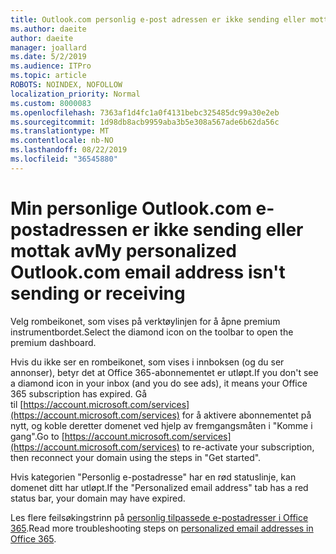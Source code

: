 ```yaml
---
title: Outlook.com personlig e-post adressen er ikke sending eller mottak av
ms.author: daeite
author: daeite
manager: joallard
ms.date: 5/2/2019
ms.audience: ITPro
ms.topic: article
ROBOTS: NOINDEX, NOFOLLOW
localization_priority: Normal
ms.custom: 8000083
ms.openlocfilehash: 7363af1d4fc1a0f4131bebc325485dc99a30e2eb
ms.sourcegitcommit: 1d98db8acb9959aba3b5e308a567ade6b62da56c
ms.translationtype: MT
ms.contentlocale: nb-NO
ms.lasthandoff: 08/22/2019
ms.locfileid: "36545880"
---
```

# <a name="my-personalized-outlookcom-email-address-isnt-sending-or-receiving"></a><span data-ttu-id="f6d72-102">Min personlige Outlook.com e-postadressen er ikke sending eller mottak av</span><span class="sxs-lookup"><span data-stu-id="f6d72-102">My personalized Outlook.com email address isn't sending or receiving</span></span>

<span data-ttu-id="f6d72-103">Velg rombeikonet, som vises på verktøylinjen for å åpne premium instrumentbordet.</span><span class="sxs-lookup"><span data-stu-id="f6d72-103">Select the diamond icon on the toolbar to open the premium dashboard.</span></span>

<span data-ttu-id="f6d72-104">Hvis du ikke ser en rombeikonet, som vises i innboksen (og du ser annonser), betyr det at Office 365-abonnementet er utløpt.</span><span class="sxs-lookup"><span data-stu-id="f6d72-104">If you don't see a diamond icon in your inbox (and you do see ads), it means your Office 365 subscription has expired.</span></span> <span data-ttu-id="f6d72-105">Gå til [https://account.microsoft.com/services](https://account.microsoft.com/services) for å aktivere abonnementet på nytt, og koble deretter domenet ved hjelp av fremgangsmåten i "Komme i gang".</span><span class="sxs-lookup"><span data-stu-id="f6d72-105">Go to [https://account.microsoft.com/services](https://account.microsoft.com/services) to re-activate your subscription, then reconnect your domain using the steps in "Get started".</span></span>

<span data-ttu-id="f6d72-106">Hvis kategorien "Personlig e-postadresse" har en rød statuslinje, kan domenet ditt har utløpt.</span><span class="sxs-lookup"><span data-stu-id="f6d72-106">If the "Personalized email address" tab has a red status bar, your domain may have expired.</span></span>

<span data-ttu-id="f6d72-107">Les flere feilsøkingstrinn på [personlig tilpassede e-postadresser i Office 365](https://support.office.com/article/75416a58-b225-4c02-8c07-8979403b427b?wt.mc_id=Office_Outlook_com_Alchemy).</span><span class="sxs-lookup"><span data-stu-id="f6d72-107">Read more troubleshooting steps on [personalized email addresses in Office 365](https://support.office.com/article/75416a58-b225-4c02-8c07-8979403b427b?wt.mc_id=Office_Outlook_com_Alchemy).</span></span>